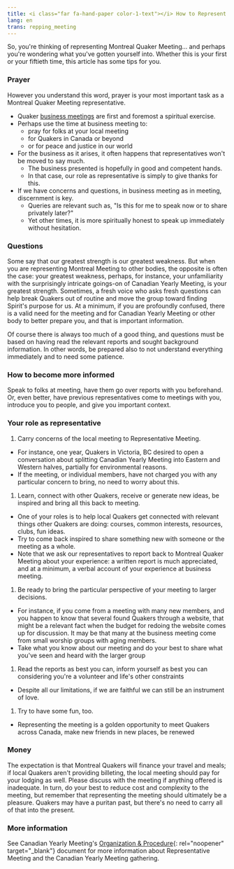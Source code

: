 ```yaml
---
title: <i class="far fa-hand-paper color-1-text"></i> How to Represent Meeting
lang: en
trans: repping_meeting
---
```

So, you're thinking of representing Montreal Quaker Meeting... and perhaps you're wondering what you've gotten yourself into. Whether this is your first or your fiftieth time, this article has some tips for you.

### Prayer
However you understand this word, prayer is your most important task as a Montreal Quaker Meeting representative. 
* Quaker [business meetings](/new_attender/business) are first and foremost a spiritual exercise. 
* Perhaps use the time at business meeting to:
  * pray for folks at your local meeting
  * for Quakers in Canada or beyond
  * or for peace and justice in our world
* For the business as it arises, it often happens that representatives won't be moved to say much.
  * The business presented is hopefully in good and competent hands. 
  * In that case, our role as representative is simply to give thanks for this. 
* If we have concerns and questions, in business meeting as in meeting, discernment is key. 
  * Queries are relevant such as, "Is this for me to speak now or to share privately later?" 
  * Yet other times, it is more spiritually honest to speak up immediately without hesitation.

### Questions
Some say that our greatest strength is our greatest weakness. But when you are representing Montreal Meeting to other bodies, the opposite is often the case: your greatest weakness, perhaps, for instance, your unfamiliarity with the surprisingly intricate goings-on of Canadian Yearly Meeting, is your greatest strength. Sometimes, a fresh voice who asks fresh questions can help break Quakers out of routine and move the group toward finding Spirit's purpose for us. At a minimum, if you are profoundly confused, there is a valid need for the meeting and for Canadian Yearly Meeting or other body to better prepare you, and that is important information.

Of course there is always too much of a good thing, and questions must be based on having read the relevant reports and sought background information. In other words, be prepared also to not understand everything immediately and to need some patience.

### How to become more informed
Speak to folks at meeting, have them go over reports with you beforehand. Or, even better, have previous representatives come to meetings with you, introduce you to people, and give you important context.

### Your role as representative
1. Carry concerns of the local meeting to Representative Meeting.
  * For instance, one year, Quakers in Victoria, BC desired to open a conversation about splitting Canadian Yearly Meeting into Eastern and Western halves, partially for environmental reasons.
  * If the meeting, or individual members, have not charged you with any particular concern to bring, no need to worry about this.
1. Learn, connect with other Quakers, receive or generate new ideas, be inspired and bring all this back to meeting.
  * One of your roles is to help local Quakers get connected with relevant things other Quakers are doing: courses, common interests, resources, clubs, fun ideas.
  * Try to come back inspired to share something new with someone or the meeting as a whole.
  * Note that we ask our representatives to report back to Montreal Quaker Meeting about your experience: a written report is much appreciated, and at a minimum, a verbal account of your experience at business meeting.
1. Be ready to bring the particular perspective of your meeting to larger decisions.
  * For instance, if you come from a meeting with many new members, and you happen to know that several found Quakers through a website, that might be a relevant fact when the budget for redoing the website comes up for discussion. It may be that many at the business meeting come from small worship groups with aging members.
  * Take what you know about our meeting and do your best to share what you've seen and heard with the larger group
1. Read the reports as best you can, inform yourself as best you can considering you're a volunteer and life's other constraints
  * Despite all our limitations, if we are faithful we can still be an instrument of love.
1. Try to have some fun, too.
  * Representing the meeting is a golden opportunity to meet Quakers across Canada, make new friends in new places, be renewed

### Money
The expectation is that Montreal Quakers will finance your travel and meals; if local Quakers aren't providing billeting, the local meeting should pay for your lodging as well. Please discuss with the meeting if anything offered is inadequate. In turn, do your best to reduce cost and complexity to the meeting, but remember that representing the meeting should ultimately be a pleasure. Quakers may have a puritan past, but there's no need to carry all of that into the present.

### More information
See Canadian Yearly Meeting's [Organization & Procedure](https://quaker.ca/resources/organization-and-procedure/){: rel="noopener" target="_blank"} document for more information about Representative Meeting and the Canadian Yearly Meeting gathering.
